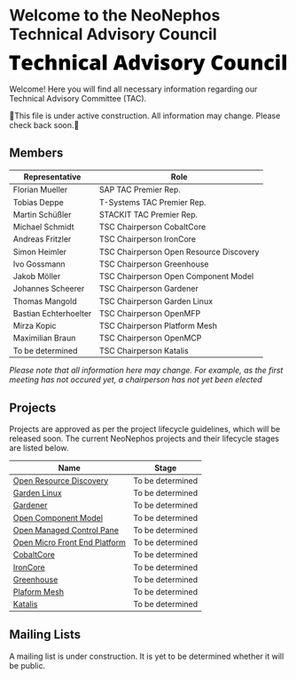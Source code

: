 # Welcome to the NeoNephos Technical Advisory Council

<img src="../assets/tac_logo.png" alt="TAC Logo" width="500"/> 

Welcome! Here you will find all necessary information regarding our Technical Advisory Committee (TAC).

🚧This file is under active construction. All information may change. Please check back soon.🚧

## Members

|Representative|Role|
|---|---|
| Florian Mueller  | SAP TAC Premier Rep.  |
| Tobias Deppe  | T-Systems TAC Premier Rep.  |
| Martin Schüßler  | STACKIT TAC Premier Rep.  |
| Michael Schmidt        | TSC Chairperson CobaltCore                |
| Andreas Fritzler       | TSC Chairperson IronCore                  |
| Simon Heimler          | TSC Chairperson Open Resource Discovery   |
| Ivo Gossmann           | TSC Chairperson Greenhouse                |
| Jakob Möller           | TSC Chairperson Open Component Model      |
| Johannes Scheerer      | TSC Chairperson Gardener                  |
| Thomas Mangold         | TSC Chairperson Garden Linux              |
| Bastian Echterhoelter  | TSC Chairperson OpenMFP                   |
| Mirza Kopic            | TSC Chairperson Platform Mesh             |
| Maximilian Braun       | TSC Chairperson OpenMCP                   |
| To be determined       | TSC Chairperson Katalis                   |

*Please note that all information here may change. For example, as the first meeting has not occured yet, a chairperson has not yet been elected*

## Projects

Projects are approved as per the project lifecycle guidelines, which will be released soon. The current NeoNephos projects and their lifecycle stages are listed below.

|Name|Stage|
|---|---|
|[Open Resource Discovery](https://github.com/open-resource-discovery/specification) |To be determined| 
|[Garden Linux](https://github.com/gardenlinux/)|To be determined| 
|[Gardener](https://github.com/gardener/)|To be determined| 
|[Open Component Model](https://github.com/open-component-model/)|To be determined| 
|[Open Managed Control Pane](https://github.com/openmcp-project)|To be determined| 
|[Open Micro Front End Platform](https://github.com/openmfp)|To be determined| 
|[CobaltCore](https://github.com/cobaltcore-dev)|To be determined| 
|[IronCore](https://github.com/ironcore-dev) |To be determined| 
|[Greenhouse](https://github.com/cloudoperators) |To be determined| 
|[Plaform Mesh](https://github.com/platform-mesh) |To be determined| 
|[Katalis](https://github.com/telekom/NeoNephos-Katalis) |To be determined| 

## Mailing Lists

A mailing list is under construction. It is yet to be determined whether it will be public.
